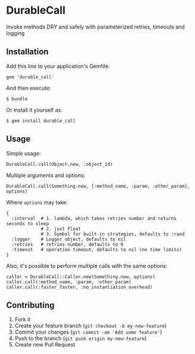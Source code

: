 # DurableCall

Invoke methods DRY and safely with parameterized retries, timeouts and logging

## Installation

Add this line to your application's Gemfile:

    gem 'durable_call'

And then execute:

    $ bundle

Or install it yourself as:

    $ gem install durable_call

## Usage

Simple usage:

    DurableCall.call(Object.new, :object_id)

Multiple arguments and options:

    DurableCall.call(Something.new, [:method_name, :param, :other_param], options)

Where ```options``` may take:

    {
      :interval  # 1. lambda, which takes retries number and returns seconds to sleep
                 # 2. just Float
                 # 3. Symbol for built-in strategies, defaults to :rand
      :logger    # Logger object, defaults to nil
      :retries   # retries number, defaults to 0
      :timeout   # operation timeout, defaults to nil (no time limits)
    }

Also, it's possible to perform multiple calls with the same options:

    caller = DurableCall::Caller.new(Something.new, options)
    caller.call(:method_name, :param, :other_param)
    caller.call(:faster_faster, :no_instantiation_overhead)

## Contributing

1. Fork it
2. Create your feature branch (`git checkout -b my-new-feature`)
3. Commit your changes (`git commit -am 'Add some feature'`)
4. Push to the branch (`git push origin my-new-feature`)
5. Create new Pull Request
